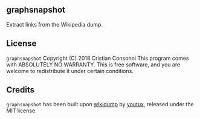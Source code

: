 graphsnapshot
-------------

Extract links from the Wikipedia dump.


## License

`graphsnapshot` Copyright (C) 2018  Cristian Consonni
This program comes with ABSOLUTELY NO WARRANTY.
This is free software, and you are welcome to redistribute it
under certain conditions.

## Credits

`graphsnapshot` has been built upon [wikidump](https://github.com/youtux/wikidump)
by [youtux](https://github.com/youtux), released under the MIT license.